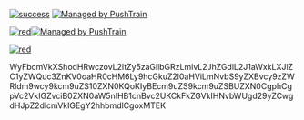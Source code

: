 [![success](https://img.shields.io/badge/build-success-green.svg)](https://api.github.com/repos/sedevops/drone-test) [![Managed by PushTrain](https://img.shields.io/badge/managed_by-PushTrain-purple.svg)](https://swiftengine.io)

[![red](https://img.shields.io/badge/build-red-red.svg)](https://api.github.com/repos/sedevops/drone-test)[![Managed by PushTrain](https://img.shields.io/badge/managed_by-PushTrain-purple.svg)](https://swiftengine.io)

[![red](https://img.shields.io/badge/build-red-red.svg)](https://api.github.com/repos/sedevops/drone-test)

WyFbcmVkXShodHRwczovL2ltZy5zaGllbGRzLmlvL2JhZGdlL2J1aWxkLXJlZC1yZWQuc3ZnKV0oaHR0cHM6Ly9hcGkuZ2l0aHViLmNvbS9yZXBvcy9zZWRldm9wcy9kcm9uZS10ZXN0KQoKIyBEcm9uZS9kcm9uZSBUZXN0CgphCgpVc2VkIGZvciB0ZXN0aW5nIHB1cnBvc2UKCkFkZGVkIHNvbWUgd29yZCwgdHJpZ2dlcmVkIGEgY2hhbmdlCgoxMTEK